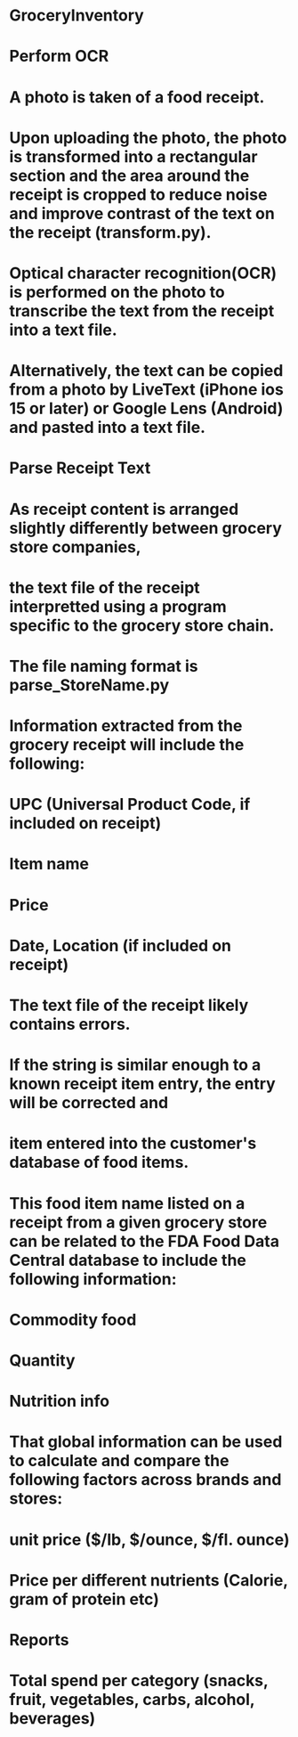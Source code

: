 # GroceryInventory

# Perform OCR
# A photo is taken of a food receipt. 
# Upon uploading the photo, the photo is transformed into a rectangular section  and the area around the receipt is cropped to reduce noise and improve contrast of the text on the receipt (transform.py).
# Optical character recognition(OCR) is performed on the photo to transcribe the text from the receipt into a text file.
# Alternatively, the text can be copied from a photo by LiveText (iPhone ios 15 or later) or Google Lens (Android) and pasted into a text file.

# Parse Receipt Text
# As receipt content is arranged slightly differently between grocery store companies, 
# the text file of the receipt interpretted using a program specific to the grocery store chain.
# The file naming format is parse_StoreName.py

# Information extracted from the grocery receipt will include the following:
#   UPC (Universal Product Code, if included on receipt)
#   Item name
#   Price
#   Date, Location (if included on receipt)

# The text file of the receipt likely contains errors. 
# If the string is similar enough to a known receipt item entry, the entry will be corrected and 
# item entered into the customer's database of food items.

# This food item name listed on a receipt from a given grocery store can be related to the FDA Food Data Central database to include the following information:
#   Commodity food
#   Quantity
#   Nutrition info

# That global information can be used to calculate and compare the following factors across brands and stores: 
#     unit price ($/lb, $/ounce, $/fl. ounce)
#     Price per different nutrients (Calorie, gram of protein etc)

# Reports
#   Total spend per category (snacks, fruit, vegetables, carbs, alcohol, beverages)
